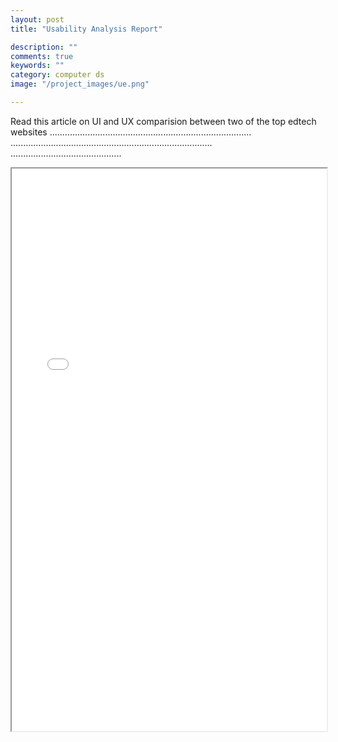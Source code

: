 ```yaml
---
layout: post
title: "Usability Analysis Report"

description: ""
comments: true
keywords: ""
category: computer ds
image: "/project_images/ue.png"

---
```


Read this article on UI and UX comparision between two of the top edtech websites ................................................................................
................................................................................
............................................
  <iframe src="{{ '/pdfs/a.pdf'| prepend: site.baseurl }}" width="100%" height="900 px" >
  </iframe>
